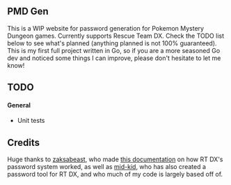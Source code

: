 ## PMD Gen

This is a WIP website for password generation for Pokemon Mystery Dungeon games. Currently supports Rescue Team DX. Check the TODO list below to see what's planned (anything planned is not 100% guaranteed). This is my first full project written in Go, so if you are a more seasoned Go dev and noticed some things I can improve, please don't hesitate to let me know!

## TODO
#### General
- Unit tests

## Credits

Huge thanks to [zaksabeast](https://github.com/zaksabeast), who made [this documentation](https://gist.github.com/zaksabeast/fed5730156e26fb3e805e234fcbea60b) on how RT DX's password system worked, as well as [mid-kid](https://github.com/mid-kid), who has also created a password tool for RT DX, and who much of my code is largely based off of.
